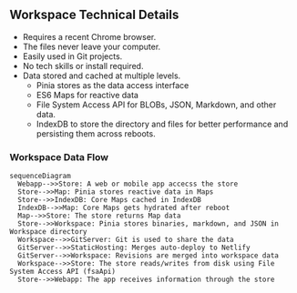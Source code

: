 ## Workspace Technical Details

* Requires a recent Chrome browser.
* The files never leave your computer.
* Easily used in Git projects.
* No tech skills or install required.
* Data stored and cached at multiple levels.
  * Pinia stores as the data access interface
  * ES6 Maps for reactive data
  * File System Access API for BLOBs, JSON, Markdown, and other data.
  * IndexDB to store the directory and files for better performance and persisting them across reboots.

### Workspace Data Flow

```mermaid
sequenceDiagram
  Webapp-->>Store: A web or mobile app accecss the store
  Store-->>Map: Pinia stores reactive data in Maps
  Store-->>IndexDB: Core Maps cached in IndexDB
  IndexDB-->>Map: Core Maps gets hydrated after reboot
  Map-->>Store: The store returns Map data
  Store-->>Workspace: Pinia stores binaries, markdown, and JSON in Workspace directory
  Workspace-->>GitServer: Git is used to share the data
  GitServer-->>StaticHosting: Merges auto-deploy to Netlify
  GitServer-->>Workspace: Revisions are merged into workspace data
  Workspace-->>Store: The store reads/writes from disk using File System Access API (fsaApi)
  Store-->>Webapp: The app receives information through the store
```
